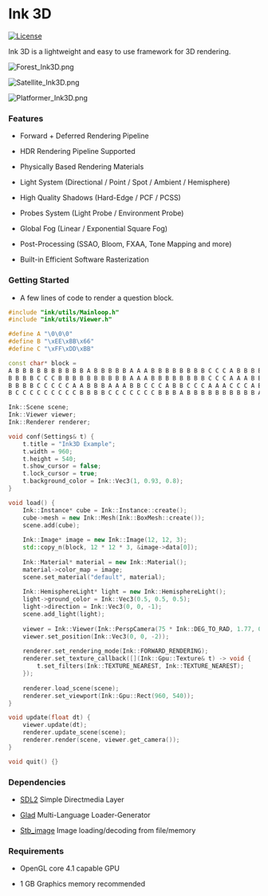 Ink 3D
========

[![License](http://img.shields.io/:license-mit-blue.svg)](http://doge.mit-license.org)

Ink 3D is a lightweight and easy to use framework for 3D rendering.

![Forest_Ink3D.png](https://s2.loli.net/2022/09/16/HWl1xMqmyFhAvNp.png "Forest - Render by Ink3D")

![Satellite_Ink3D.png](https://s2.loli.net/2022/09/16/dJblkZyncmNR3oF.png "Satellite - Render by Ink3D")

![Platformer_Ink3D.png](https://s2.loli.net/2022/09/19/eO61ZPmyVGjtCSA.png "Platformer Game - Render by Ink3D")

### Features ###

- Forward + Deferred Rendering Pipeline

- HDR Rendering Pipeline Supported

- Physically Based Rendering Materials

- Light System (Directional / Point / Spot / Ambient / Hemisphere)

- High Quality Shadows (Hard-Edge / PCF / PCSS)

- Probes System (Light Probe / Environment Probe)

- Global Fog (Linear / Exponential Square Fog)

- Post-Processing (SSAO, Bloom, FXAA, Tone Mapping and more)

- Built-in Efficient Software Rasterization

### Getting Started ###

- A few lines of code to render a question block.

```CPP
#include "ink/utils/Mainloop.h"
#include "ink/utils/Viewer.h"

#define A "\0\0\0"
#define B "\xEE\xBB\x66"
#define C "\xFF\xDD\xBB"

const char* block =
A B B B B B B B B B B A B B B B B A A A B B B B B B B B C C C A B B B B
B B B B C C C B B B B B B B B B B A A A B B B B B B B B C C C A A A B B
B B B B C C C C C A A B B B A A A B B C C C A B B C C C A A A C C C A B
B C C C C C C C C C B B B B C C C C C C C B B B A B B B B B B B B B B A;

Ink::Scene scene;
Ink::Viewer viewer;
Ink::Renderer renderer;

void conf(Settings& t) {
	t.title = "Ink3D Example";
	t.width = 960;
	t.height = 540;
	t.show_cursor = false;
	t.lock_cursor = true;
	t.background_color = Ink::Vec3(1, 0.93, 0.8);
}

void load() {
	Ink::Instance* cube = Ink::Instance::create();
	cube->mesh = new Ink::Mesh(Ink::BoxMesh::create());
	scene.add(cube);
	
	Ink::Image* image = new Ink::Image(12, 12, 3);
	std::copy_n(block, 12 * 12 * 3, &image->data[0]);
	
	Ink::Material* material = new Ink::Material();
	material->color_map = image;
	scene.set_material("default", material);
	
	Ink::HemisphereLight* light = new Ink::HemisphereLight();
	light->ground_color = Ink::Vec3(0.5, 0.5, 0.5);
	light->direction = Ink::Vec3(0, 0, -1);
	scene.add_light(light);
	
	viewer = Ink::Viewer(Ink::PerspCamera(75 * Ink::DEG_TO_RAD, 1.77, 0.05, 1000));
	viewer.set_position(Ink::Vec3(0, 0, -2));
	
	renderer.set_rendering_mode(Ink::FORWARD_RENDERING);
	renderer.set_texture_callback([](Ink::Gpu::Texture& t) -> void {
		t.set_filters(Ink::TEXTURE_NEAREST, Ink::TEXTURE_NEAREST);
	});
	
	renderer.load_scene(scene);
	renderer.set_viewport(Ink::Gpu::Rect(960, 540));
}

void update(float dt) {
	viewer.update(dt);
	renderer.update_scene(scene);
	renderer.render(scene, viewer.get_camera());
}

void quit() {}
```

### Dependencies ###

- [SDL2](https://libsdl.org) Simple Directmedia Layer

- [Glad](https://glad.dav1d.de) Multi-Language Loader-Generator

- [Stb_image](https://github.com/nothings/stb) Image loading/decoding from file/memory

### Requirements ###

- OpenGL core 4.1 capable GPU

- 1 GB Graphics memory recommended
